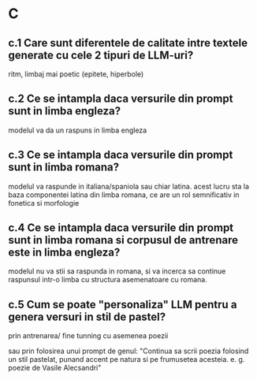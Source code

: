 # C

## c.1 Care sunt diferentele de calitate intre textele generate cu cele 2 tipuri de LLM-uri?
ritm, limbaj mai poetic (epitete, hiperbole)

## c.2 Ce se intampla daca versurile din prompt sunt in limba engleza?
modelul va da un raspuns in limba engleza

## c.3 Ce se intampla daca versurile din prompt sunt in limba romana?
modelul va raspunde in italiana/spaniola sau chiar latina. acest lucru sta la baza componentei latina din limba romana, ce are un rol semnificativ in fonetica si morfologie

## c.4 Ce se intampla daca versurile din prompt sunt in limba romana si corpusul de antrenare este in limba engleza?
modelul nu va stii sa raspunda in romana, si va incerca sa continue raspunsul intr-o limba cu structura asemenatoare cu romana.

## c.5 Cum se poate "personaliza" LLM pentru a genera versuri in stil de pastel?
prin antrenarea/ fine tunning cu asemenea poezii

sau prin folosirea unui prompt de genul: "Continua sa scrii poezia folosind un stil pastelat, punand accent pe natura si pe frumusetea acesteia. e. g. poezie de Vasile Alecsandri"

